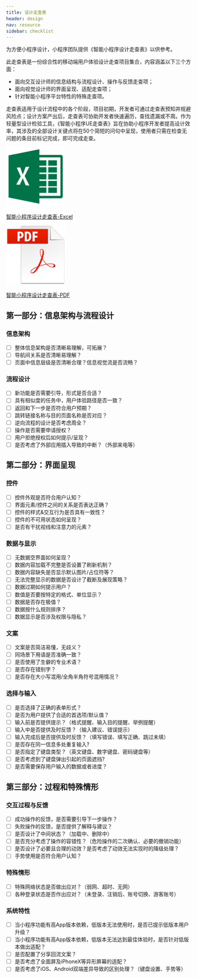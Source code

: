 ```yaml
---
title: 设计走查表
header: design
nav: resource
sidebar: checklist
---
```


为方便小程序设计，小程序团队提供《智能小程序设计走查表》以供参考。

此走查表是一份综合性的移动端用户体验设计走查项目集合，内容涵盖以下三个方面：
* 面向交互设计师的信息结构与流程设计、操作与反馈走查项；
* 面向视觉设计师的界面呈现、适配走查项；
* 针对智能小程序平台特性的特殊走查项。

走查表适用于设计流程中的各个阶段，项目初期，开发者可通过走查表预知并规避风险点；设计方案产出后，走查表可协助开发者快速遍历，查找遗漏或不周。作为轻量型设计检验工具，《智能小程序UE走查表》旨在协助小程序开发者提高设计效率，其涉及的全部设计关键点将在50个简短的问句中呈现，使用者只需在检查无问题的条目前标记完成，即可完成走查。

<div class="m-doc-custom-download">
	<a href="../../../img/design/resource/Checklist-Excel.xlsx" class="m-doc-custom-download-left">
		<img src="../../../img/design/resource/ico-excel.png"><p>智能小程序设计走查表-Excel</p>
	</a>
	<a href="../../../img/design/resource/Checklist-PDF.pdf" target="_blank" class="m-doc-custom-download-right">
		<img src="../../../img/design/resource/ico-pdf.png"><p>智能小程序设计走查表-PDF</p>
	</a>
</div>

## 第一部分：信息架构与流程设计
### 信息架构
- [ ] 整体信息架构是否清晰易理解，可拓展？
- [ ] 导航间关系是否清晰易理解？
- [ ] 页面中信息层级是否清晰合理？信息视觉流是否流畅？

### 流程设计
- [ ] 新功能是否需要引导，形式是否合适？
- [ ] 具有相似度的任务中，用户体验路径是否一致？
- [ ] 返回和下一步是否符合用户预期？
- [ ] 跳转链接名称与目的页面名称是否对应？
- [ ] 逆向流程的设计是否考虑周全？
- [ ] 操作是否需要申请授权？
- [ ] 用户拒绝授权后如何提示/呈现？
- [ ] 是否考虑了外部应用插入导致的中断？（外部来电等）

## 第二部分：界面呈现
### 控件
- [ ] 控件外观是否符合用户认知？
- [ ] 界面元素/控件之间的关系是否表达正确？
- [ ] 控件的样式&交互行为是否具有一致性？
- [ ] 控件的不可用状态如何呈现？
- [ ] 是否有干扰视线和注意力的元素？

### 数据与显示
- [ ] 无数据空界面如何呈现？
- [ ] 数据内容加载不完整是否设置了刷新机制？
- [ ] 数据内容缺失是否显示默认图片/占位符等？
- [ ] 无法完整显示的数据是否设计了截断及展现策略？
- [ ] 数据过期如何提示用户？
- [ ] 数值是否要按特定的格式、单位显示？
- [ ] 数据是否存在极值？
- [ ] 数据按什么规则排序？
- [ ] 数据显示是否涉及权限与隐私？

### 文案
- [ ] 文案是否简洁易懂，无歧义？
- [ ] 同场景下用语是否准确一致？
- [ ] 是否使用了生僻的专业术语？
- [ ] 是否存在错别字？
- [ ] 是否存在大小写混用/全角半角符号混用情况？

### 选择与输入
- [ ] 是否选择了正确的表单形式？
- [ ] 是否为用户提供了合适的首选项/默认值？
- [ ] 输入前是否提供提示？（格式提醒、输入目的提醒、举例提醒）
- [ ] 输入中是否提供及时反馈？（输入建议、错误提示）
- [ ] 输入完成后是否提供及时反馈？（填写错误、填写正确、跳过未填）
- [ ] 是否存在同一信息多处重复输入?
- [ ] 是否指定了键盘类型？（英文键盘、数字键盘、密码键盘等）
- [ ] 是否考虑到了键盘弹出引起的页面遮挡?
- [ ] 是否需要保存用户输入的数据或者进度？

## 第三部分：过程和特殊情形
### 交互过程与反馈
- [ ] 成功操作的反馈，是否需要引导下一步操作？
- [ ] 失败操作的反馈，是否提供了解释与建议？
- [ ] 是否设计了中间状态？（加载中、删除中）
- [ ] 是否充分考虑了操作的容错性？（危险操作的二次确认、必要的撤销功能）
- [ ] 是否设计了必要且合理的动效？是否考虑了动效无法实现时的降级处理？
- [ ] 手势使用是否符合用户认知？

### 特殊情形
- [ ] 特殊网络状态是否做出应对？（弱网、超时、无网）
- [ ] 各种登录状态是否作出应对？（未登录、注销后、账号切换、游客账号）

### 系统特性
- [ ] 当小程序功能有高App版本依赖，低版本无法使用时，是否已提示低版本用户升级？
- [ ] 当小程序功能有高App版本依赖，低版本无法达到最佳体验时，是否针对低版本做出适配？
- [ ] 是否配置了分享回流文案？
- [ ] 是否考虑了全面屏及iPhoneX等异形屏幕的适配？
- [ ] 是否考虑了iOS、Android双端差异导致的区别处理？（键盘设置、手势等）